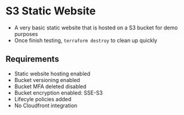 # S3 Static Website

- A very basic static website that is hosted on a S3 bucket for demo purposes
- Once finish testing, `terraform destroy` to clean up quickly

## Requirements

- Static website hosting enabled
- Bucket versioning enabled
- Bucket MFA deleted disabled
- Bucket encryption enabled: SSE-S3
- Lifecyle policies added
- No Cloudfront integration
